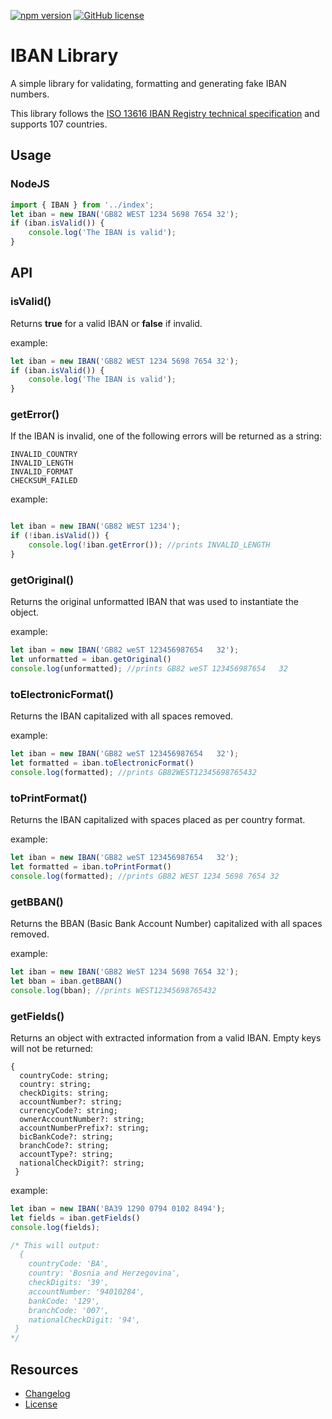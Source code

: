 [![npm version](https://badge.fury.io/js/@dellacagna%2Fiban.svg)](https://badge.fury.io/js/@dellacagna%2Fiban)
[![GitHub license](https://img.shields.io/badge/license-MIT-blue.svg)](https://raw.githubusercontent.com/dellacagna/iban/master/LICENSE)

# IBAN Library
A simple library for validating, formatting and generating fake IBAN numbers.

This library follows the [ISO 13616 IBAN Registry technical specification](https://www.swift.com/standards/data-standards/iban-international-bank-account-number) and supports 107 countries.

## Usage
### NodeJS
```ts
import { IBAN } from '../index';  
let iban = new IBAN('GB82 WEST 1234 5698 7654 32');
if (iban.isValid()) {
    console.log('The IBAN is valid');
}
```
## API
### isValid()
Returns **true** for a valid IBAN or **false** if invalid.

example:
```ts
let iban = new IBAN('GB82 WEST 1234 5698 7654 32');
if (iban.isValid()) {
    console.log('The IBAN is valid');
}
```

### getError()
If the IBAN is invalid, one of the following errors will be returned as a string:
```
INVALID_COUNTRY
INVALID_LENGTH
INVALID_FORMAT
CHECKSUM_FAILED
```


example:
```ts

let iban = new IBAN('GB82 WEST 1234');
if (!iban.isValid()) {
    console.log(!iban.getError()); //prints INVALID_LENGTH
}
```

### getOriginal()
Returns the original unformatted IBAN that was used to instantiate the object.

example:
```ts
let iban = new IBAN('GB82 weST 123456987654   32');
let unformatted = iban.getOriginal()
console.log(unformatted); //prints GB82 weST 123456987654   32
```

### toElectronicFormat()
Returns the IBAN capitalized with all spaces removed.

example:
```ts
let iban = new IBAN('GB82 weST 123456987654   32');
let formatted = iban.toElectronicFormat()
console.log(formatted); //prints GB82WEST12345698765432
```

### toPrintFormat()
Returns the IBAN capitalized with spaces placed as per country format.

example:
```ts
let iban = new IBAN('GB82 weST 123456987654   32');
let formatted = iban.toPrintFormat()
console.log(formatted); //prints GB82 WEST 1234 5698 7654 32
```

### getBBAN()
Returns the BBAN (Basic Bank Account Number) capitalized with all spaces removed.

example:
```ts
let iban = new IBAN('GB82 WeST 1234 5698 7654 32');
let bban = iban.getBBAN()
console.log(bban); //prints WEST12345698765432
```

### getFields()
Returns an object with extracted information from a valid IBAN. Empty keys will not be returned:

```
{
  countryCode: string;
  country: string;
  checkDigits: string;
  accountNumber?: string;
  currencyCode?: string;
  ownerAccountNumber?: string;
  accountNumberPrefix?: string;
  bicBankCode?: string;
  branchCode?: string;
  accountType?: string;
  nationalCheckDigit?: string;
 }
```

example:
```ts
let iban = new IBAN('BA39 1290 0794 0102 8494');
let fields = iban.getFields()
console.log(fields); 

/* This will output:
  {
    countryCode: 'BA',
    country: 'Bosnia and Herzegovina',
    checkDigits: '39',
    accountNumber: '94010284',
    bankCode: '129',
    branchCode: '007',
    nationalCheckDigit: '94',
 } 
*/
```
## Resources
* [Changelog](https://github.com/dellacagna/iban/blob/master/CHANGELOG.md)
* [License](https://raw.githubusercontent.com/dellacagna/iban/master/LICENSE)
